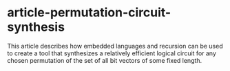 # article-permutation-circuit-synthesis
This article describes how embedded languages and recursion can be used to create a tool that synthesizes a relatively efficient logical circuit for any chosen permutation of the set of all bit vectors of some fixed length.
